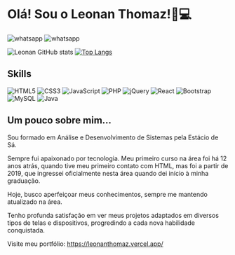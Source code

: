 # Olá! Sou o Leonan Thomaz!🚀💻

![whatsapp](https://img.shields.io/badge/Gmail-D14836?style=for-the-badge&logo=gmail&logoColor=white)
![whatsapp](https://img.shields.io/badge/LinkedIn-0077B5?style=for-the-badge&logo=linkedin&logoColor=white)

![Leonan GitHub stats](https://github-readme-stats.vercel.app/api?username=leonanthomaz&show_icons=true&theme=radical)
[![Top Langs](https://github-readme-stats.vercel.app/api/top-langs/?username=leonanthomaz&layout=compact&theme=radical)](https://github.com/leonanthomaz/github-readme-stats)
<!-- [![Top Langs](https://github-readme-stats.vercel.app/api/top-langs/?username=leonanthomaz)](https://github.com/leonanthomaz/github-readme-stats) -->

## Skills
![HTML5](https://img.shields.io/badge/HTML5-E34F26?style=for-the-badge&logo=html5&logoColor=white)
![CSS3](https://img.shields.io/badge/CSS3-1572B6?style=for-the-badge&logo=css3&logoColor=white)
![JavaScript](https://img.shields.io/badge/JavaScript-F7DF1E?style=for-the-badge&logo=javascript&logoColor=black)
![PHP](https://img.shields.io/badge/PHP-777BB4?style=for-the-badge&logo=php&logoColor=white)
![jQuery](	https://img.shields.io/badge/jQuery-0769AD?style=for-the-badge&logo=jquery&logoColor=white)
![React](https://img.shields.io/badge/React-20232A?style=for-the-badge&logo=react&logoColor=61DAFB)
![Bootstrap](https://img.shields.io/badge/Bootstrap-563D7C?style=for-the-badge&logo=bootstrap&logoColor=white)
![MySQL](https://img.shields.io/badge/MySQL-00000F?style=for-the-badge&logo=mysql&logoColor=white)
![Java](https://img.shields.io/badge/Java-ED8B00?style=for-the-badge&logo=openjdk&logoColor=white)

## Um pouco sobre mim...
Sou formado em Análise e Desenvolvimento de Sistemas pela Estácio de Sá.

Sempre fui apaixonado por tecnologia. Meu primeiro curso na área foi há 12 anos atrás, quando tive meu primeiro contato com HTML, mas foi a partir de 2019, que ingressei oficialmente nesta área quando dei início à minha graduação.

Hoje, busco aperfeiçoar meus conhecimentos, sempre me mantendo atualizado na área.

Tenho profunda satisfação em ver meus projetos adaptados em diversos tipos de telas e dispositivos, progredindo a cada nova habilidade conquistada.

Visite meu portfólio: https://leonanthomaz.vercel.app/
